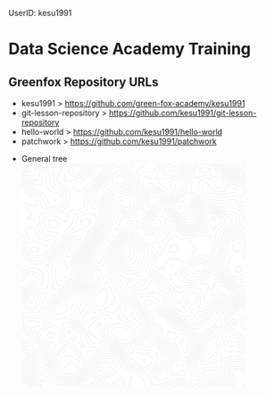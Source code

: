 UserID: kesu1991  
# Data Science Academy Training  
## Greenfox Repository URLs

* kesu1991 > https://github.com/green-fox-academy/kesu1991  
* git-lesson-repository > https://github.com/kesu1991/git-lesson-repository
* hello-world > https://github.com/kesu1991/hello-world
* patchwork > https://github.com/kesu1991/patchwork

 - General tree 
    ![alt text](https://github.com/green-fox-academy/kesu1991/blob/master/week-03/day-3/Serve_your_own_website/static/topography.png)
